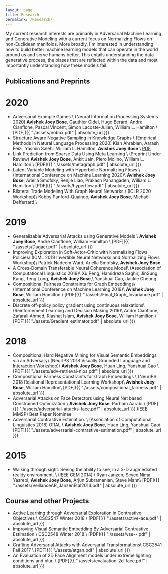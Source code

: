 ```yaml
---
layout: page
title: Research
permalink: /Research/
---
```


My current research interests are primarily in Adversarial Machine Learning and
Generative Modeling with a current focus on Normalizing Flows on non-Euclidean
manifolds. More broadly, I'm interested in understanding how to build
better machine learning models that can operate in the world around us and
serve humans better. This entails understanding the data generative process,
the biases that are reflected within the data and most importantly
understanding how these models fail.

## Publications and Preprints
# 2020
* Adversarial Example Games \\
(Neural Information Processing Systems 2020)
**Avishek Joey Bose**, Gauthier Gidel, Hugo Berard, Andre Cianflone, Pascal
Vincent, Simon Lacoste-Julien, William L. Hamilton \\
[PDF]({{ "./assets/nobox.pdf" | absolute_url }})
* Structure Aware Negative Sampling in Knowledge Graphs \\
(Empirical Methods in Natural Language Processing 2020)
Kian Ahrabian, Aarash Feizi, Yasmin Salehi, William L. Hamilton, **Avishek Joey Bose** \\
[PDF](https://arxiv.org/abs/2009.11355)
* Link Prediction from Sparse Data Using Meta Learning \\
(Preprint Under Review)
**Avishek Joey Bose**, Ankit Jain, Piero Molino, William L. Hamilton \\
[PDF]({{ "./assets/metagraph.pdf" | absolute_url }})
* Latent Variable Modeling with Hyperbolic Normalizing Flows \\
(International Conference on Machine Learning 2020)\\
**Avishek Joey Bose**, Ariella Smofsky, Renjie Liao, Prakash Panangaden,
William L. Hamilton \\
[PDF]({{ "./assets/hyperflow.pdf" | absolute_url }})
* Bilateral Trade Modeling With Graph Neural Networks \\
(ICLR 2020 Workshop)\\
Kobby Panford-Quainoo, **Avishek Joey Bose**, Michaël Defferrard \\
# 2019
* Generalizable Adversarial Attacks using Generative Models \\
**Avishek Joey Bose**, Andre Cianflone, William Hamilton \\
[PDF]({{ "./assets/Dagaer.pdf" | absolute_url }})
* Improving Exploration in Soft-Actor-Critic with Normalizing Flows Policies\\
(ICML 2019 Invertible Neural Networks and Normalizing Flows Workshop)\\
Patrick Nadeem Ward, Ariella Smofsky, **Avishek Joey Bose**
* A Cross-Domain Transferable Neural Coherence Model\\
(Association of Computational Linguistics 2019)\\
Xu Peng, Hamidreza Saghir, JinSung Kang, Teng Long, **Avishek Joey Bose**,\\
Yanshuai Cao, Jackie Cheung
* Compositional Fairness Constraints for Graph Embeddings\\
(International Conference on Machine Learning 2019)\\
**Avishek Joey Bose**, William Hamilton \\
[PDF]({{ "./assets/Final_Graph_Invariance.pdf" | absolute_url }})
* Discrete off-policy policy gradient using continuous relaxations\\
(Reinforcement Learning and Decision Making 2019)\\
Andre Cianflone, Zafarali Ahmed, Riashat Islam, **Avishek Joey Bose**, William Hamilton \\
[PDF]({{ "./assets/Gradient_estimator.pdf" | absolute_url }})
# 2018
* Compositional Hard Negative Mining for Visual Semantic Embeddings via an Adversary\\
(NeurIPS 2018 Visually Grounded Language and Interaction Workshop)\\
**Avishek Joey Bose**, Huan Ling, Yanshuai Cao \\
[PDF]({{ "./assets/adv-retrieval-nips.pdf" | absolute_url }})
* Compositional Fairness Constraints for Graph Embeddings \\
(NeurIPS 2018 Relational Representational Learning Workshop)\\
**Avishek Joey Bose**, William Hamilton\\
[PDF]({{ "./assets/compositional_fairness.pdf" | absolute_url }})
* Adversarial Attacks on Face Detectors using Neural Net based Constrained Optimization \\
**Avishek Joey Bose**, Parham Aarabi \\
[PDF]({{ "./assets/adversarial-attacks-face.pdf" | absolute_url }})
(IEEE MMSP) Best Paper Nominee
* Adversarial Contrastive Estimation. \\
(Association of Computational Linguistics 2018) ORAL \\
**Avishek Joey Bose**, Huan Ling, Yanshuai Cao\\
[PDF]({{ "./assets/adversarial-contrastive-estimation.pdf" | absolute_url }})
# 2015
* Walking through sight: Seeing the ability to see, in a 3-D augmediated reality environment. \\
(IEEE GEM 2014) \\
Ryan Janzen, Seyed Nima Yasrebi, **Avishek Joey Bose**, Arjun Subramanian, Steve Mann\\
[PDF]({{ "./assets/VeillanceAR_JanzenEtal2014.pdf" | absolute_url }})


## Course and other Projects
* Active Learning through Adversarial Exploration in Contrastive Objectives \\
CSC2547 Winter 2018 \\
[PDF]({{ "./assets/active-ace.pdf" | absolute_url }})
* Improving Visual Semantic Embedding By Adversarial Contrastive Estimation \\
CSC2548 Winter 2018 \\
[PDF]({{ "./assets/vse--.pdf" | absolute_url }})
* Crafting Adversarial Attacks with Adversarial Transformations\\
CSC2541 Fall 2017 \\
[PDF]({{ "./assets/atgan.pdf" | absolute_url }})
* An Evaluation of 2D Face Alignment models under extreme lighting conditions and blur. \\
[PDF]({{ "./assets/evaluation-2d-face.pdf" | absolute_url }})
